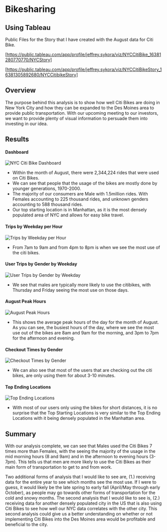# Bikesharing

## Using Tableau
Public Files for the Story that I have created with the August data for Citi Bike.

[https://public.tableau.com/app/profile/jeffrey.sykora/viz/NYCCitiBike_16381280770770/NYCStory]

[https://public.tableau.com/app/profile/jeffrey.sykora/viz/NYCCitiBikeStory_16381305892680/NYCCitibikeStory]

## Overview
The purpose behind this analysis is to show how well Citi Bikes are doing in New York City and how they can be expanded to the Des Moines area to provide public transportation. With our upcoming meeting to our investors, we want to provide plenty of visual information to persuade them into investing in our idea.

## Results

#### Dashboard
![NYC Citi Bike Dashboard](https://user-images.githubusercontent.com/69607218/143785256-bbc1347b-5412-4a2c-9195-71d9e80baa2a.png)

- Within the month of August, there were 2,344,224 rides that were used on Citi Bikes.
- We can see that people that the usage of the bikes are mostly done by younger generations, 1970-2000.
- The majority of our consumers are Male with 1.5million rides. With Females accounting to 225 thousand rides, and unknown genders accounting to 588 thousand rides.
- Our top starting location is in Manhattan, as it is the most densely populated area of NYC and allows for easy bike travel.

#### Trips by Weekday per Hour
![Trips by Weekday per Hour](https://user-images.githubusercontent.com/69607218/143786045-a7c3b8fa-69fd-4a14-bc5a-b403a0a39706.png)

- From 7am to 9am and from 4pm to 8pm is when we see the most use of the citi bikes.

#### User Trips by Gender by Weekday
![User Trips by Gender by Weekday](https://user-images.githubusercontent.com/69607218/143786095-149d42d8-bcfa-444a-b897-f88f57e1edfc.png)

- We see that males are typically more likely to use the citibikes, with Thursday and Friday seeing the most use on those days.

#### August Peak Hours
![August Peak Hours](https://user-images.githubusercontent.com/69607218/143785131-7138f602-298e-44a4-85e7-ec3475cebd47.png)

- This shows the average peak hours of the day for the month of August. As you can see, the busiest hours of the day, where we see the most use out of the bikes are 8am and 9am for the morning, and 3pm to 7pm for the afternoon and evening.

#### Checkout Times by Gender
![Checkout Times by Gender](https://user-images.githubusercontent.com/69607218/143786195-f7148b1b-7a01-4ae0-b9e9-98218ea6b0f6.png)

- We can also see that most of the users that are checking out the citi bikes, are only using them for about 3-10 minutes.

#### Top Ending Locations
![Top Ending Locations](https://user-images.githubusercontent.com/69607218/143786248-1ceabcac-de12-46f3-b97a-1228afba0424.png)

- With most of our users only using the bikes for short distances, it is no surprise that the Top Starting Locations is very similar to the Top Ending Locations with it being densely populated in the Manhattan area.


## Summary
With our analysis complete, we can see that Males used the Citi Bikes 7 times more than Females, with the seeing the majority of the usage in the mid morning hours (8 and 9am) and in the afternoon to evening hours (3-7pm). This tells us that men are more likely to use the Citi Bikes as their main form of transportation to get to and from work. 

Two additional forms of analysis that I would like to see are, (1.) receiving data for the entire year to see which months see the most use. If I were to guess, it would likely be the late spring to early fall (April/May through early October), as people may go towards other forms of transportation for the cold and snowy months. The second analysis that I would like to see is, (2.) receiving data for another densely populated city in the US that is also using Citi Bikes to see how well our NYC data correlates with the other city. This second analysis could give us a better understanding on whether or not implementing Citi Bikes into the Des Moines area would be profitable and beneficial to the city.
